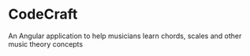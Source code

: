 # CodeCraft
An Angular application to help musicians learn chords, scales and other music theory concepts
